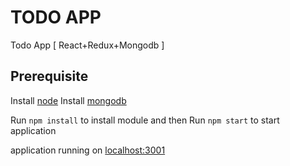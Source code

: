 # TODO APP
Todo App [ React+Redux+Mongodb ]

Prerequisite
------------
Install [node](https://nodejs.org/en/)
Install [mongodb](https://docs.mongodb.com/manual/installation/)

Run `npm install` to install module and then
Run `npm start` to start application

application running on [localhost:3001](localhost:3001)
